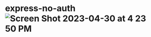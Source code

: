 # express-no-auth![Screen Shot 2023-04-30 at 4 23 50 PM](https://user-images.githubusercontent.com/126373389/235374790-5775527c-0efb-4360-b846-76af5e9c9f39.png)
